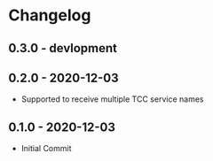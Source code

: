 # Changelog

## 0.3.0 - devlopment

## 0.2.0 - 2020-12-03

- Supported to receive multiple TCC service names

## 0.1.0 - 2020-12-03

- Initial Commit
